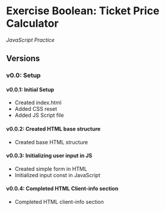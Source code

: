 # Exercise Boolean: Ticket Price Calculator

*JavaScript Practice*

## Versions

### v0.0: Setup

#### v0.0.1: Initial Setup

* Created index.html
* Added CSS reset
* Added JS Script file

#### v0.0.2: Created HTML base structure

* Created base HTML structure

#### v0.0.3: Initializing user input in JS

* Created simple form in HTML
* Initialized input const in JavaScript

#### v0.0.4: Completed HTML Client-info section

* Completed HTML client-info section
